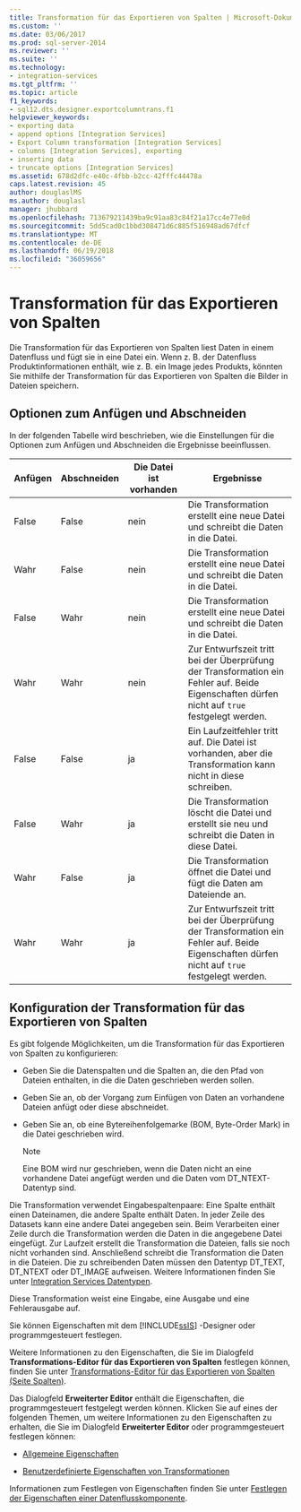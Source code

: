 ```yaml
---
title: Transformation für das Exportieren von Spalten | Microsoft-Dokumentation
ms.custom: ''
ms.date: 03/06/2017
ms.prod: sql-server-2014
ms.reviewer: ''
ms.suite: ''
ms.technology:
- integration-services
ms.tgt_pltfrm: ''
ms.topic: article
f1_keywords:
- sql12.dts.designer.exportcolumntrans.f1
helpviewer_keywords:
- exporting data
- append options [Integration Services]
- Export Column transformation [Integration Services]
- columns [Integration Services], exporting
- inserting data
- truncate options [Integration Services]
ms.assetid: 678d2dfc-e40c-4fbb-b2cc-42fffc44478a
caps.latest.revision: 45
author: douglaslMS
ms.author: douglasl
manager: jhubbard
ms.openlocfilehash: 713679211439ba9c91aa83c84f21a17cc4e77e0d
ms.sourcegitcommit: 5dd5cad0c1bbd308471d6c885f516948ad67dfcf
ms.translationtype: MT
ms.contentlocale: de-DE
ms.lasthandoff: 06/19/2018
ms.locfileid: "36059656"
---
```

# <a name="export-column-transformation"></a>Transformation für das Exportieren von Spalten
  Die Transformation für das Exportieren von Spalten liest Daten in einem Datenfluss und fügt sie in eine Datei ein. Wenn z. B. der Datenfluss Produktinformationen enthält, wie z. B. ein Image jedes Produkts, könnten Sie mithilfe der Transformation für das Exportieren von Spalten die Bilder in Dateien speichern.  
  
## <a name="append-and-truncate-options"></a>Optionen zum Anfügen und Abschneiden  
 In der folgenden Tabelle wird beschrieben, wie die Einstellungen für die Optionen zum Anfügen und Abschneiden die Ergebnisse beeinflussen.  
  
|Anfügen|Abschneiden|Die Datei ist vorhanden|Ergebnisse|  
|------------|--------------|-----------------|-------------|  
|False|False|nein|Die Transformation erstellt eine neue Datei und schreibt die Daten in die Datei.|  
|Wahr|False|nein|Die Transformation erstellt eine neue Datei und schreibt die Daten in die Datei.|  
|False|Wahr|nein|Die Transformation erstellt eine neue Datei und schreibt die Daten in die Datei.|  
|Wahr|Wahr|nein|Zur Entwurfszeit tritt bei der Überprüfung der Transformation ein Fehler auf. Beide Eigenschaften dürfen nicht auf `true` festgelegt werden.|  
|False|False|ja|Ein Laufzeitfehler tritt auf. Die Datei ist vorhanden, aber die Transformation kann nicht in diese schreiben.|  
|False|Wahr|ja|Die Transformation löscht die Datei und erstellt sie neu und schreibt die Daten in diese Datei.|  
|Wahr|False|ja|Die Transformation öffnet die Datei und fügt die Daten am Dateiende an.|  
|Wahr|Wahr|ja|Zur Entwurfszeit tritt bei der Überprüfung der Transformation ein Fehler auf. Beide Eigenschaften dürfen nicht auf `true` festgelegt werden.|  
  
## <a name="configuration-of-the-export-column-transformation"></a>Konfiguration der Transformation für das Exportieren von Spalten  
 Es gibt folgende Möglichkeiten, um die Transformation für das Exportieren von Spalten zu konfigurieren:  
  
-   Geben Sie die Datenspalten und die Spalten an, die den Pfad von Dateien enthalten, in die die Daten geschrieben werden sollen.  
  
-   Geben Sie an, ob der Vorgang zum Einfügen von Daten an vorhandene Dateien anfügt oder diese abschneidet.  
  
-   Geben Sie an, ob eine Bytereihenfolgemarke (BOM, Byte-Order Mark) in die Datei geschrieben wird.  
  
    > [!NOTE]  
    >  Eine BOM wird nur geschrieben, wenn die Daten nicht an eine vorhandene Datei angefügt werden und die Daten vom DT_NTEXT-Datentyp sind.  
  
 Die Transformation verwendet Eingabespaltenpaare: Eine Spalte enthält einen Dateinamen, die andere Spalte enthält Daten. In jeder Zeile des Datasets kann eine andere Datei angegeben sein. Beim Verarbeiten einer Zeile durch die Transformation werden die Daten in die angegebene Datei eingefügt. Zur Laufzeit erstellt die Transformation die Dateien, falls sie noch nicht vorhanden sind. Anschließend schreibt die Transformation die Daten in die Dateien. Die zu schreibenden Daten müssen den Datentyp DT_TEXT, DT_NTEXT oder DT_IMAGE aufweisen. Weitere Informationen finden Sie unter [Integration Services Datentypen](../integration-services-data-types.md).  
  
 Diese Transformation weist eine Eingabe, eine Ausgabe und eine Fehlerausgabe auf.  
  
 Sie können Eigenschaften mit dem [!INCLUDE[ssIS](../../../includes/ssis-md.md)] -Designer oder programmgesteuert festlegen.  
  
 Weitere Informationen zu den Eigenschaften, die Sie im Dialogfeld **Transformations-Editor für das Exportieren von Spalten** festlegen können, finden Sie unter [Transformations-Editor für das Exportieren von Spalten &#40;Seite Spalten&#41;](../../export-column-transformation-editor-columns-page.md).  
  
 Das Dialogfeld **Erweiterter Editor** enthält die Eigenschaften, die programmgesteuert festgelegt werden können. Klicken Sie auf eines der folgenden Themen, um weitere Informationen zu den Eigenschaften zu erhalten, die Sie im Dialogfeld **Erweiterter Editor** oder programmgesteuert festlegen können:  
  
-   [Allgemeine Eigenschaften](../../common-properties.md)  
  
-   [Benutzerdefinierte Eigenschaften von Transformationen](transformation-custom-properties.md)  
  
 Informationen zum Festlegen von Eigenschaften finden Sie unter [Festlegen der Eigenschaften einer Datenflusskomponente](../set-the-properties-of-a-data-flow-component.md).  
  
  